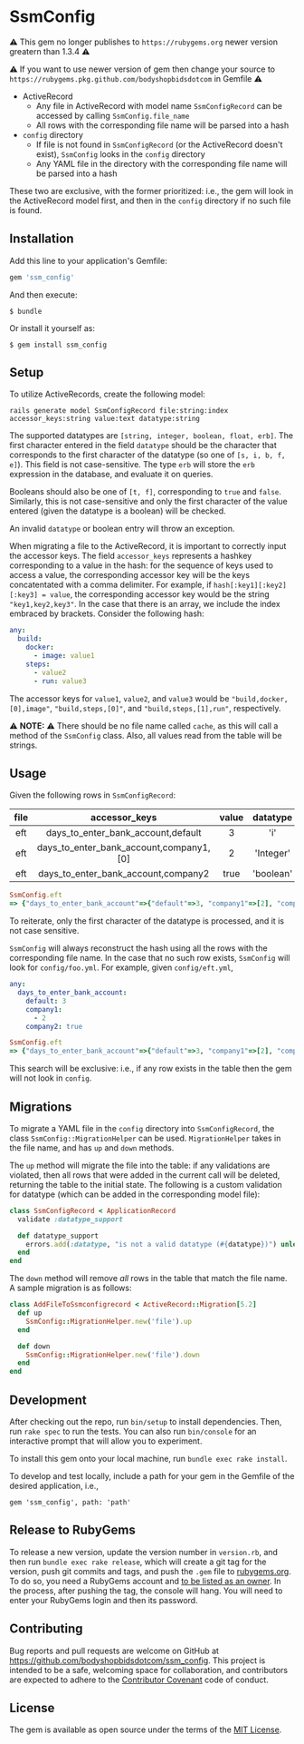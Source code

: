 # SsmConfig

⚠️ This gem no longer publishes to `https://rubygems.org` newer version greatern than 1.3.4 ⚠️

⚠️ If you want to use newer version of gem then change your source to `https://rubygems.pkg.github.com/bodyshopbidsdotcom` in Gemfile ⚠️
* ActiveRecord
  - Any file in ActiveRecord with model name `SsmConfigRecord` can be accessed by calling `SsmConfig.file_name`
  - All rows with the corresponding file name will be parsed into a hash
* `config` directory
  - If file is not found in `SsmConfigRecord` (or the ActiveRecord doesn't exist), `SsmConfig` looks in the `config` directory
  - Any YAML file in the directory with the corresponding file name will be parsed into a hash

These two are exclusive, with the former prioritized: i.e., the gem will look in the ActiveRecord model first, and then in the `config` directory if no such file is found.
## Installation

Add this line to your application's Gemfile:

```ruby
gem 'ssm_config'
```

And then execute:

    $ bundle

Or install it yourself as:

    $ gem install ssm_config

## Setup

To utilize ActiveRecords, create the following model:
```
rails generate model SsmConfigRecord file:string:index accessor_keys:string value:text datatype:string
```

The supported datatypes are `[string, integer, boolean, float, erb]`. The first character entered in the field `datatype` should be the character that corresponds to the first character of the datatype (so one of `[s, i, b, f, e]`). This field is not case-sensitive. The type `erb` will store the `erb` expression in the database, and evaluate it on queries.

Booleans should also be one of `[t, f]`, corresponding to `true` and `false`. Similarly, this is not case-sensitive and only the first character of the value entered (given the datatype is a boolean) will be checked.

An invalid `datatype` or boolean entry will throw an exception.

When migrating a file to the ActiveRecord, it is important to correctly input the accessor keys. The field `accessor_keys` represents a hashkey corresponding to a value in the hash: for the sequence of keys used to access a value, the corresponding accessor key will be the keys concatentated with a comma delimiter. For example, if `hash[:key1][:key2][:key3] = value`, the corresponding accessor key would be the string `"key1,key2,key3"`. In the case that there is an array, we include the index embraced by brackets. Consider the following hash:

```yml
any:
  build:
    docker:
      - image: value1
    steps:
      - value2
      - run: value3
```
The accessor keys for `value1`, `value2`, and `value3` would be `"build,docker,[0],image"`, `"build,steps,[0]"`, and `"build,steps,[1],run"`, respectively.

⚠️ **NOTE:** ⚠️ There should be no file name called `cache`, as this will call a method of the `SsmConfig` class. Also, all values read from the table will be strings.
## Usage

Given the following rows in `SsmConfigRecord`:

| file | accessor_keys | value | datatype |
| :---: | :------------: | :---: | :---: |
| eft | days_to_enter_bank_account,default | 3 | 'i' |
| eft | days_to_enter_bank_account,company1,[0] | 2 | 'Integer'
| eft | days_to_enter_bank_account,company2 | true| 'boolean'

```ruby
SsmConfig.eft
=> {"days_to_enter_bank_account"=>{"default"=>3, "company1"=>[2], "company2"=>true}}
```
To reiterate, only the first character of the datatype is processed, and it is not case sensitive.

`SsmConfig` will always reconstruct the hash using all the rows with the corresponding file name. In the case that no such row exists, `SsmConfig` will look for `config/foo.yml`. For example, given `config/eft.yml`,

```yml
any:
  days_to_enter_bank_account:
    default: 3
    company1:
      - 2
    company2: true
```
```ruby
SsmConfig.eft
=> {"days_to_enter_bank_account"=>{"default"=>3, "company1"=>[2], "company2"=>true}}
```
This search will be exclusive: i.e., if any row exists in the table then the gem will not look in `config`.

## Migrations

To migrate a YAML file in the `config` directory into `SsmConfigRecord`, the class `SsmConfig::MigrationHelper` can be used. `MigrationHelper` takes in the file name, and has `up` and `down` methods.

The `up` method will migrate the file into the table: if any validations are violated, then all rows that were added in the current call will be deleted, returning the table to the initial state. The following is a custom validation for datatype (which can be added in the corresponding model file):

```ruby
class SsmConfigRecord < ApplicationRecord
  validate :datatype_support

  def datatype_support
    errors.add(:datatype, "is not a valid datatype (#{datatype})") unless SsmConfig::SsmStorage::Db::VALID_DATATYPES.include? datatype.downcase[0]
  end
end
```


The `down` method will remove _all_ rows in the table that match the file name. A sample migration is as follows:

```ruby
class AddFileToSsmconfigrecord < ActiveRecord::Migration[5.2]
  def up
    SsmConfig::MigrationHelper.new('file').up
  end

  def down
    SsmConfig::MigrationHelper.new('file').down
  end
end
```

## Development

After checking out the repo, run `bin/setup` to install dependencies. Then, run `rake spec` to run the tests. You can also run `bin/console` for an interactive prompt that will allow you to experiment.

To install this gem onto your local machine, run `bundle exec rake install`.

To develop and test locally, include a path for your gem in the Gemfile of the desired application, i.e.,
```
gem 'ssm_config', path: 'path'
```

## Release to RubyGems

To release a new version, update the version number in `version.rb`, and then run `bundle exec rake release`, which will create a git tag for the version, push git commits and tags, and push the `.gem` file to [rubygems.org](https://rubygems.org).
To do so, you need a RubyGems account and [to be listed as an owner](https://rubygems.org/gems/ssm_config/owners).
In the process, after pushing the tag, the console will hang. You will need to enter your RubyGems login and then its password.

## Contributing

Bug reports and pull requests are welcome on GitHub at https://github.com/bodyshopbidsdotcom/ssm_config. This project is intended to be a safe, welcoming space for collaboration, and contributors are expected to adhere to the [Contributor Covenant](http://contributor-covenant.org) code of conduct.


## License

The gem is available as open source under the terms of the [MIT License](http://opensource.org/licenses/MIT).

